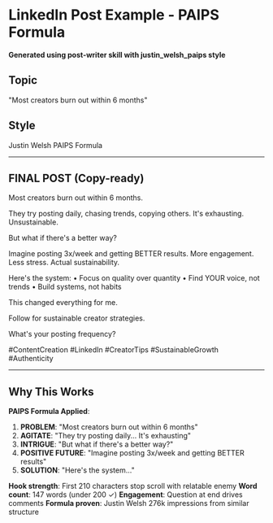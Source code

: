 # LinkedIn Post Example - PAIPS Formula

**Generated using post-writer skill with justin_welsh_paips style**

## Topic
"Most creators burn out within 6 months"

## Style
Justin Welsh PAIPS Formula

---

## FINAL POST (Copy-ready)

Most creators burn out within 6 months.

They try posting daily, chasing trends, copying others.
It's exhausting. Unsustainable.

But what if there's a better way?

Imagine posting 3x/week and getting BETTER results.
More engagement. Less stress. Actual sustainability.

Here's the system:
• Focus on quality over quantity
• Find YOUR voice, not trends
• Build systems, not habits

This changed everything for me.

Follow for sustainable creator strategies.

What's your posting frequency?

#ContentCreation #LinkedIn #CreatorTips #SustainableGrowth #Authenticity

---

## Why This Works

**PAIPS Formula Applied**:
1. **PROBLEM**: "Most creators burn out within 6 months"
2. **AGITATE**: "They try posting daily... It's exhausting"
3. **INTRIGUE**: "But what if there's a better way?"
4. **POSITIVE FUTURE**: "Imagine posting 3x/week and getting BETTER results"
5. **SOLUTION**: "Here's the system..."

**Hook strength**: First 210 characters stop scroll with relatable enemy
**Word count**: 147 words (under 200 ✓)
**Engagement**: Question at end drives comments
**Formula proven**: Justin Welsh 276k impressions from similar structure
